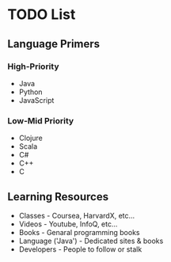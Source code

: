 # TODO List #


## Language Primers ##

### High-Priority ###

  - Java
  - Python
  - JavaScript


### Low-Mid Priority ###

  - Clojure
  - Scala
  - C#
  - C++
  - C



## Learning Resources ##
  - Classes - Coursea, HarvardX, etc...
  - Videos - Youtube, InfoQ, etc...
  - Books - Genaral programming books
  - Language ('Java') - Dedicated sites & books
  - Developers - People to follow or stalk


